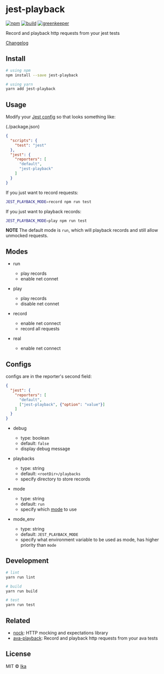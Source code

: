 # jest-playback

[![npm](https://img.shields.io/npm/v/jest-playback.svg)](https://www.npmjs.com/package/jest-playback)
[![build](https://img.shields.io/travis/ikatyang/jest-playback/master.svg)](https://travis-ci.org/ikatyang/jest-playback/builds)
[![greenkeeper](https://badges.greenkeeper.io/ikatyang/jest-playback.svg)](https://greenkeeper.io/)

Record and playback http requests from your jest tests

[Changelog](https://github.com/ikatyang/jest-playback/blob/master/CHANGELOG.md)

## Install

```sh
# using npm
npm install --save jest-playback

# using yarn
yarn add jest-playback
```
## Usage

Modify your [Jest config](https://facebook.github.io/jest/docs/en/configuration.html) so that looks something like:

(./package.json)

```json
{
  "scripts": {
    "test": "jest"
  },
  "jest": {
    "reporters": [
      "default",
      "jest-playback"
    ]
  }
}
```

If you just want to record requests:

```sh
JEST_PLAYBACK_MODE=record npm run test
```

If you just want to playback records:

```sh
JEST_PLAYBACK_MODE=play npm run test
```

**NOTE** The default mode is `run`, which will playback records and still allow unmocked requests.

## Modes

- run
  - play records
  - enable net connet

- play
  - play records
  - disable net connet

- record
  - enable net connect
  - record all requests

- real
  - enable net connect

## Configs

configs are in the reporter's second field:

```json
{
  "jest": {
    "reporters": [
      "default",
      ["jest-playback", {"option": "value"}]
    ]
  }
}
```

- debug
  - type: boolean
  - default: `false`
  - display debug message

- playbacks
  - type: string
  - default: `<rootDir>/playbacks`
  - specify directory to store records

- mode
  - type: string
  - default: `run`
  - specify which [mode](#modes) to use

- mode_env
  - type: string
  - default: `JEST_PLAYBACK_MODE`
  - specify what environment variable to be used as mode, has higher priority than `mode`

## Development

```sh
# lint
yarn run lint

# build
yarn run build

# test
yarn run test
```

## Related
- [nock](https://github.com/node-nock/nock): HTTP mocking and expectations library
- [ava-playback](https://github.com/dempfi/ava-playback): Record and playback http requests from your ava tests

## License

MIT © [Ika](https://github.com/ikatyang)
